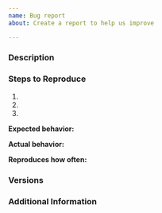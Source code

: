 ```yaml
---
name: Bug report
about: Create a report to help us improve

---
```



### Description

<!-- Description of the issue -->

### Steps to Reproduce

1. <!-- First Step -->
2. <!-- Second Step -->
3. <!-- and so on… -->

**Expected behavior:**

<!-- What you expect to happen -->

**Actual behavior:**

<!-- What actually happens -->

**Reproduces how often:**

<!-- What percentage of the time does it reproduce? -->

### Versions

<!-- Please include the OS and what version of the OS you're running. -->

### Additional Information

<!-- Any additional information, configuration or data that might be necessary to reproduce the issue. -->
